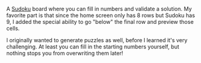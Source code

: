 A [Sudoku](https://en.wikipedia.org/wiki/Sudoku) board where you can fill in numbers and validate a solution. My favorite part is that since the home screen only has 8 rows but Sudoku has 9, I added the special ability to go "below" the final row and preview those cells.

I originally wanted to generate puzzles as well, before I learned it's very challenging. At least you can fill in the starting numbers yourself, but nothing stops you from overwriting them later!
